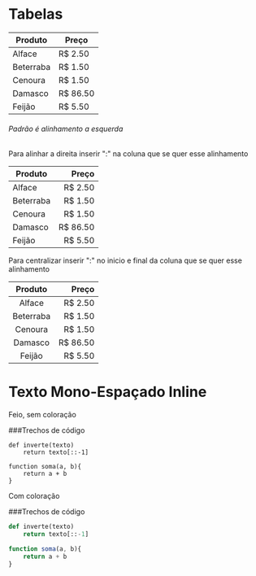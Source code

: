 #  Tabelas

Produto | Preço
--------|------
Alface | R$ 2.50
Beterraba | R$ 1.50
Cenoura | R$ 1.50
Damasco | R$ 86.50
Feijão | R$ 5.50


###### Padrão é alinhamento a esquerda

Para alinhar a direita inserir ":" na coluna que se quer esse alinhamento

Produto | Preço
--------|------:
Alface | R$ 2.50
Beterraba | R$ 1.50
Cenoura | R$ 1.50
Damasco | R$ 86.50
Feijão | R$ 5.50

Para centralizar inserir ":" no inicio e final da coluna que se quer esse alinhamento

Produto | Preço
:--------:|------:
Alface | R$ 2.50
Beterraba | R$ 1.50
Cenoura | R$ 1.50
Damasco | R$ 86.50
Feijão | R$ 5.50



# Texto Mono-Espaçado Inline
Feio, sem coloração

###Trechos de código
```
def inverte(texto)
    return texto[::-1]

```

```
function soma(a, b){
    return a + b
}

```

Com coloração

###Trechos de código
```python
def inverte(texto)
    return texto[::-1]

```

```js
function soma(a, b){
    return a + b
}


```

